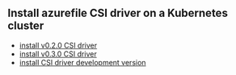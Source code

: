 ## Install azurefile CSI driver on a Kubernetes cluster

 - [install v0.2.0 CSI driver](./install-csi-driver-v0.2.0.md)
 - [install v0.3.0 CSI driver](./install-csi-driver-v0.3.0.md)
 - [install CSI driver development version](./install-csi-driver-master.md)
